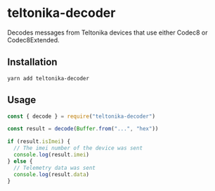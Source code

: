 # teltonika-decoder

Decodes messages from Teltonika devices that use either Codec8 or Codec8Extended.

## Installation

`yarn add teltonika-decoder`

## Usage

```js
const { decode } = require("teltonika-decoder")

const result = decode(Buffer.from("...", "hex"))

if (result.isImei) {
  // The imei number of the device was sent
  console.log(result.imei)
} else {
  // Telemetry data was sent
  console.log(result.data)
}
```
